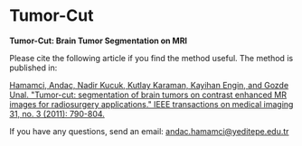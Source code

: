 # Tumor-Cut
**Tumor-Cut: Brain Tumor Segmentation on MRI**

Please cite the following article if you find the method useful. The method is published in:

[Hamamci, Andac, Nadir Kucuk, Kutlay Karaman, Kayihan Engin, and Gozde Unal. "Tumor-cut: segmentation of brain tumors on contrast enhanced MR images for radiosurgery applications." IEEE transactions on medical imaging 31, no. 3 (2011): 790-804.](https://ieeexplore.ieee.org/abstract/document/6112681)

If you have any questions, send an email: [andac.hamamci@yeditepe.edu.tr](mailto:andac.hamamci@yeditepe.edu.tr)
